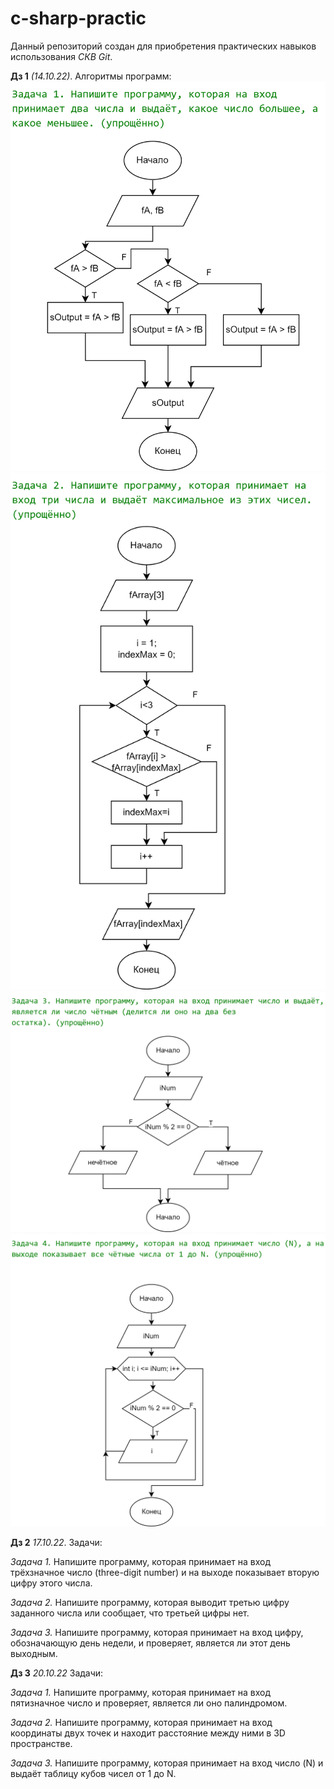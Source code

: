# c-sharp-practic

Данный репозиторий создан для приобретения практических навыков использования *СКВ Git*.

**Дз 1** *(14.10.22)*. Алгоритмы программ:
![Не удалось загрузить](/homeworks/homework1/hw1_1.png)
![Не удалось загрузить](/homeworks/homework1/hw1_2.png)
![Не удалось загрузить](/homeworks/homework1/hw1_3.png)
![Не удалось загрузить](/homeworks/homework1/hw1_4.png)

**Дз 2** *17.10.22*. Задачи:

*Задача 1.* Напишите программу, которая принимает на вход трёхзначное число (three-digit number) и на выходе показывает вторую цифру этого числа.

*Задача 2.* Напишите программу, которая выводит третью цифру заданного числа или сообщает, что третьей цифры нет.

*Задача 3.* Напишите программу, которая принимает на вход цифру, обозначающую день недели, и проверяет, является ли этот день выходным.

**Дз 3** *20.10.22* Задачи:

*Задача 1.* Напишите программу, которая принимает на вход пятизначное число и проверяет, является ли оно палиндромом.

*Задача 2.* Напишите программу, которая принимает на вход координаты двух точек и находит расстояние между ними в 3D пространстве.

*Задача 3.* Напишите программу, которая принимает на вход число (N) и выдаёт таблицу кубов чисел от 1 до N.